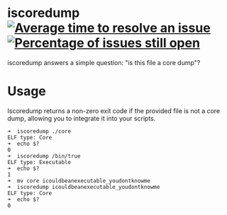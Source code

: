 # iscoredump [![Average time to resolve an issue](http://isitmaintained.com/badge/resolution/christian-blades-cb/iscoredump.svg)](http://isitmaintained.com/project/christian-blades-cb/iscoredump "Average time to resolve an issue") [![Percentage of issues still open](http://isitmaintained.com/badge/open/christian-blades-cb/iscoredump.svg)](http://isitmaintained.com/project/christian-blades-cb/iscoredump "Percentage of issues still open")

iscoredump answers a simple question: "is this file a core dump"?

# Usage

Iscoredump returns a non-zero exit code if the provided file is not a core dump, allowing you to integrate it into your scripts.

``` shell
➜  iscoredump ./core
ELF type: Core
➜  echo $?
0
➜  iscoredump /bin/true
ELF type: Executable
➜  echo $?
1
➜  mv core icouldbeanexecutable_youdontknowme
➜  iscoredump icouldbeanexecutable_youdontknowme
ELF type: Core
➜  echo $?
0
```
